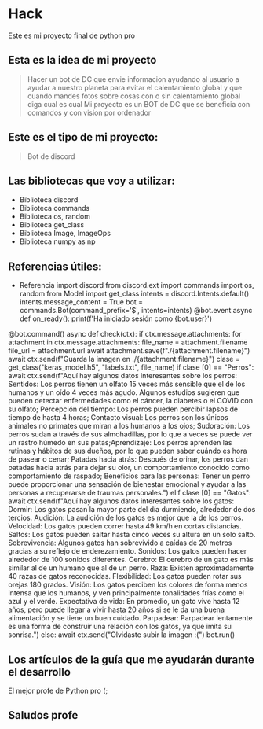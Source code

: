 # Hack
Este es mi proyecto final de python pro
## Esta es la idea de mi proyecto
> Hacer un bot de DC que envie informacion ayudando al usuario a ayudar a nuestro planeta para evitar el calentamiento global y que cuando mandes fotos sobre cosas con o sin calentamiento global diga cual es cual
> Mi proyecto es un BOT de DC que se beneficia con comandos y con vision por ordenador
> 
## Este es el tipo de mi proyecto:
> Bot de discord
## Las bibliotecas que voy a utilizar:
- Biblioteca discord
- Biblioteca commands
- Biblioteca os, random
- Biblioteca get_class
- Biblioteca Image, ImageOps
- Biblioteca numpy as np
## Referencias útiles:
- Referencia import discord
from discord.ext import commands
import os, random
from Model import get_class
intents = discord.Intents.default()
intents.message_content = True
bot = commands.Bot(command_prefix='$', intents=intents)
@bot.event
async def on_ready():
  print(f'Ha iniciado sesión como {bot.user}')

@bot.command()
async def check(ctx):
    if ctx.message.attachments:
        for attachment in ctx.message.attachments:
            file_name = attachment.filename
            file_url = attachment.url
            await attachment.save(f"./{attachment.filename}")
            await ctx.send(f"Guarda la imagen en ./{attachment.filename}")
            clase = get_class("keras_model.h5", "labels.txt", file_name)
            if clase [0] == "Perros":
                await ctx.send(f"Aquí hay algunos datos interesantes sobre los perros: Sentidos: Los perros tienen un olfato 15 veces más sensible que el de los humanos y un oído 4 veces más agudo. Algunos estudios sugieren que pueden detectar enfermedades como el cáncer, la diabetes o el COVID con su olfato; Percepción del tiempo: Los perros pueden percibir lapsos de tiempo de hasta 4 horas;  Contacto visual: Los perros son los únicos animales no primates que miran a los humanos a los ojos;  Sudoración: Los perros sudan a través de sus almohadillas, por lo que a veces se puede ver un rastro húmedo en sus patas;Aprendizaje: Los perros aprenden las rutinas y hábitos de sus dueños, por lo que pueden saber cuándo es hora de pasear o cenar; Patadas hacia atrás: Después de orinar, los perros dan patadas hacia atrás para dejar su olor, un comportamiento conocido como comportamiento de raspado; Beneficios para las personas: Tener un perro puede proporcionar una sensación de bienestar emocional y ayudar a las personas a recuperarse de traumas personales.")
            elif clase [0] == "Gatos":
                await ctx.send(f"Aquí hay algunos datos interesantes sobre los gatos: Dormir: Los gatos pasan la mayor parte del día durmiendo, alrededor de dos tercios. Audición: La audición de los gatos es mejor que la de los perros. Velocidad: Los gatos pueden correr hasta 49 km/h en cortas distancias. Saltos: Los gatos pueden saltar hasta cinco veces su altura en un solo salto. Sobrevivencia: Algunos gatos han sobrevivido a caídas de 20 metros gracias a su reflejo de enderezamiento. Sonidos: Los gatos pueden hacer alrededor de 100 sonidos diferentes. Cerebro: El cerebro de un gato es más similar al de un humano que al de un perro. Raza: Existen aproximadamente 40 razas de gatos reconocidas. Flexibilidad: Los gatos pueden rotar sus orejas 180 grados. Visión: Los gatos perciben los colores de forma menos intensa que los humanos, y ven principalmente tonalidades frías como el azul y el verde. Expectativa de vida: En promedio, un gato vive hasta 12 años, pero puede llegar a vivir hasta 20 años si se le da una buena alimentación y se tiene un buen cuidado. Parpadear: Parpadear lentamente es una forma de construir una relación con los gatos, ya que imita su sonrisa.")
    else:
        await ctx.send("Olvidaste subir la imagen :(")
bot.run()
## Los artículos de la guía que me ayudarán durante el desarrollo
El mejor profe de Python pro (;
## Saludos profe
